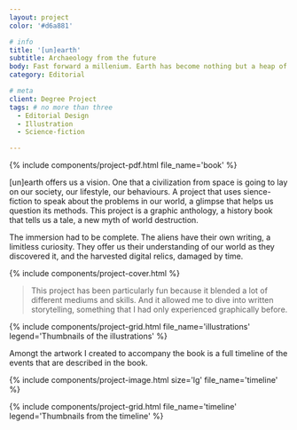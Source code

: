 ```yaml
---
layout: project
color: '#d6a881'

# info
title: '[un]earth'
subtitle: Archaeology from the future
body: Fast forward a millenium. Earth has become nothing but a heap of ruin. A world forgotten in time and space... Almost. Coming from the outer limits of the cosmos, a race discovers our planet. Seeing it desolate, with no explanation why, they start to dig the surface, excavating the past.
category: Editorial

# meta
client: Degree Project
tags: # no more than three
  - Editorial Design
  - Illustration
  - Science-fiction

---
```


{% include components/project-pdf.html 
  file_name='book'
%}

[un]earth offers us a vision. One that a civilization from space is going to lay on our society, our lifestyle, our behaviours. A project that uses sience-fiction to speak about the problems in our world, a glimpse that helps us question its methods. This project is a graphic anthology, a history book that tells us a tale, a new myth of world destruction.

The immersion had to be complete. The aliens have their own writing, a limitless curiosity. They offer us their understanding of our world as they discovered it, and the harvested digital relics, damaged by time.

{% include components/project-cover.html %}

> This project has been particularly fun because it blended a lot of different mediums and skills. And it allowed me to dive into written storytelling, something that I had only experienced graphically before.

{% include components/project-grid.html 
  file_name='illustrations'
  legend='Thumbnails of the illustrations'
%}

Amongt the artwork I created to accompany the book is a full timeline of the events that are described in the book.

{% include components/project-image.html 
  size='lg'
  file_name='timeline'
%}

{% include components/project-grid.html 
  file_name='timeline'
  legend='Thumbnails from the timeline'
%}
